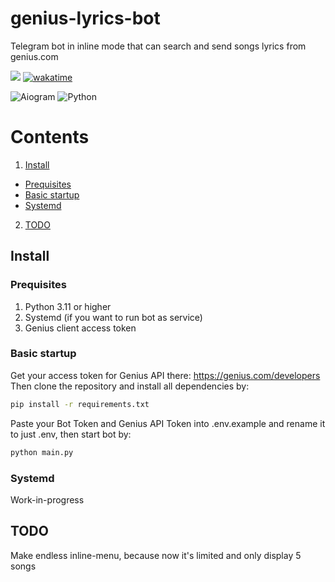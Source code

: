 # genius-lyrics-bot
Telegram bot in inline mode that can search and send songs lyrics from genius.com


[<img src="https://img.shields.io/badge/Telegram-%40lyrics__genius__bot-blue">](https://t.me/lyrics_genius_bot)
[![wakatime](https://wakatime.com/badge/user/4d0cc4aa-e1c1-483b-8c80-199c9ea5d0c5/project/2409764a-1704-4a62-84b0-70b7ff66a46f.svg)](https://wakatime.com/badge/user/4d0cc4aa-e1c1-483b-8c80-199c9ea5d0c5/project/2409764a-1704-4a62-84b0-70b7ff66a46f)

![Aiogram](https://img.shields.io/badge/aiogram-14354C?style=for-the-badge&logo=python&logoColor=white)
![Python](https://img.shields.io/badge/Python-3776AB?style=for-the-badge&logo=python&logoColor=white)

 # Contents
 1. <a href="#install">Install</a>
  * <a href="#prequisites">Prequisites</a> 
  * <a href="#basic-startup">Basic startup</a>
  * <a href="#systemd">Systemd</a>
 2. <a href="#todo">TODO</a>


## Install

### Prequisites
1. Python 3.11 or higher
2. Systemd (if you want to run bot as service)
3. Genius client access token

### Basic startup
Get your access token for Genius API there: https://genius.com/developers
Then clone the repository and install all dependencies by:
```bash
pip install -r requirements.txt
```
Paste your Bot Token and Genius API Token into .env.example and rename it to just .env, then
start bot by:
```bash
python main.py
```

### Systemd
Work-in-progress


## TODO
Make endless inline-menu, because now it's limited and only display 5 songs